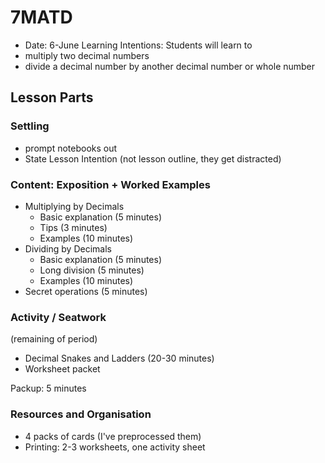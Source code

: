 # 7MATD
* Date: 6-June
Learning Intentions: Students will learn to
* multiply two decimal numbers
* divide a decimal number by another decimal number or whole number


## Lesson Parts
### Settling
* prompt notebooks out
* State Lesson Intention (not lesson outline, they get distracted)

### Content: Exposition + Worked Examples
* Multiplying by Decimals
	* Basic explanation (5 minutes)
	* Tips (3 minutes)
	* Examples (10 minutes)
* Dividing by Decimals 
	* Basic explanation (5 minutes)
	* Long division (5 minutes)
	* Examples (10 minutes)
* Secret operations (5 minutes)


### Activity / Seatwork
(remaining of period)
* Decimal Snakes and Ladders (20-30 minutes)
* Worksheet packet

Packup: 5 minutes

### Resources and Organisation
* 4 packs of cards (I've preprocessed them)
* Printing: 2-3 worksheets, one activity sheet

